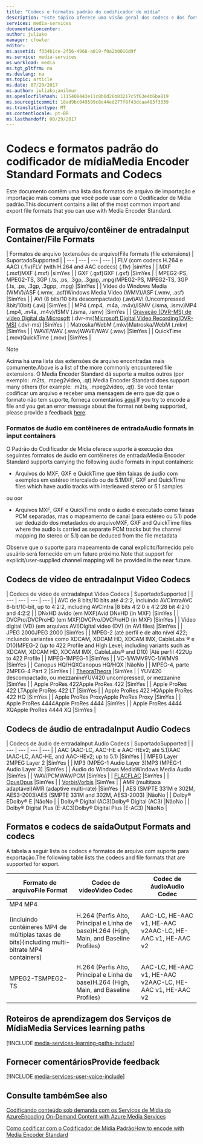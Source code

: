 ```yaml
---
title: "Codecs e formatos padrão do codificador de mídia"
description: "Este tópico oferece uma visão geral dos codecs e dos formatos do Codificador de Mídia Padrão."
services: media-services
documentationcenter: 
author: juliako
manager: cfowler
editor: 
ms.assetid: f334b1ce-2f56-4968-a019-f0a2b0016d9f
ms.service: media-services
ms.workload: media
ms.tgt_pltfrm: na
ms.devlang: na
ms.topic: article
ms.date: 07/20/2017
ms.author: juliako;anilmur
ms.openlocfilehash: 1115408443e11c8b0d26b83217c5f63e4b6ba819
ms.sourcegitcommit: 18ad9bc049589c8e44ed277f8f43dcaa483f3339
ms.translationtype: MT
ms.contentlocale: pt-BR
ms.lasthandoff: 08/29/2017
---
```

# <a name="media-encoder-standard-formats-and-codecs"></a><span data-ttu-id="cd651-103">Codecs e formatos padrão do codificador de mídia</span><span class="sxs-lookup"><span data-stu-id="cd651-103">Media Encoder Standard Formats and Codecs</span></span>
<span data-ttu-id="cd651-104">Este documento contém uma lista dos formatos de arquivo de importação e importação mais comuns que você pode usar com o Codificador de Mídia padrão.</span><span class="sxs-lookup"><span data-stu-id="cd651-104">This document contains a list of the most common import and export file formats that you can use with Media Encoder Standard.</span></span>

## <a name="input-containerfile-formats"></a><span data-ttu-id="cd651-105">Formatos de arquivo/contêiner de entrada</span><span class="sxs-lookup"><span data-stu-id="cd651-105">Input Container/File Formats</span></span>
| <span data-ttu-id="cd651-106">Formatos de arquivo (extensões de arquivo)</span><span class="sxs-lookup"><span data-stu-id="cd651-106">File formats (file extensions)</span></span> | <span data-ttu-id="cd651-107">Suportado</span><span class="sxs-lookup"><span data-stu-id="cd651-107">Supported</span></span> |
| --- | --- | --- | --- |
| <span data-ttu-id="cd651-108">FLV (com codecs H.264 e AAC) (.flv)</span><span class="sxs-lookup"><span data-stu-id="cd651-108">FLV (with H.264 and AAC codecs) (.flv)</span></span> |<span data-ttu-id="cd651-109">sim</span><span class="sxs-lookup"><span data-stu-id="cd651-109">Yes</span></span> |
| <span data-ttu-id="cd651-110">MXF    (.mxf)</span><span class="sxs-lookup"><span data-stu-id="cd651-110">MXF    (.mxf)</span></span> |<span data-ttu-id="cd651-111">sim</span><span class="sxs-lookup"><span data-stu-id="cd651-111">Yes</span></span> |
| <span data-ttu-id="cd651-112">GXF    (.gxf)</span><span class="sxs-lookup"><span data-stu-id="cd651-112">GXF    (.gxf)</span></span> |<span data-ttu-id="cd651-113">Sim</span><span class="sxs-lookup"><span data-stu-id="cd651-113">Yes</span></span> |
| <span data-ttu-id="cd651-114">MPEG2-PS, MPEG2-TS, 3GP (.ts, .ps, .3gp, .3gpp, .mpg)</span><span class="sxs-lookup"><span data-stu-id="cd651-114">MPEG2-PS, MPEG2-TS, 3GP (.ts, .ps, .3gp, .3gpp, .mpg)</span></span> |<span data-ttu-id="cd651-115">Sim</span><span class="sxs-lookup"><span data-stu-id="cd651-115">Yes</span></span> |
| <span data-ttu-id="cd651-116">Vídeo do Windows Media (WMV)/ASF (.wmv, .asf)</span><span class="sxs-lookup"><span data-stu-id="cd651-116">Windows Media Video (WMV)/ASF (.wmv, .asf)</span></span> |<span data-ttu-id="cd651-117">Sim</span><span class="sxs-lookup"><span data-stu-id="cd651-117">Yes</span></span> |
| <span data-ttu-id="cd651-118">AVI (8 bits/10 bits descompactado) (.avi)</span><span class="sxs-lookup"><span data-stu-id="cd651-118">AVI (Uncompressed 8bit/10bit) (.avi)</span></span> |<span data-ttu-id="cd651-119">Sim</span><span class="sxs-lookup"><span data-stu-id="cd651-119">Yes</span></span> |
| <span data-ttu-id="cd651-120">MP4 (.mp4, .m4a, .m4v)/ISMV (.isma, .ismv)</span><span class="sxs-lookup"><span data-stu-id="cd651-120">MP4 (.mp4, .m4a, .m4v)/ISMV (.isma, .ismv)</span></span> |<span data-ttu-id="cd651-121">Sim</span><span class="sxs-lookup"><span data-stu-id="cd651-121">Yes</span></span> |
| <span data-ttu-id="cd651-122">[Gravação (DVR-MS) de vídeo Digital da Microsoft](https://msdn.microsoft.com/library/windows/desktop/dd692984) (.dvr-ms)</span><span class="sxs-lookup"><span data-stu-id="cd651-122">[Microsoft Digital Video Recording(DVR-MS)](https://msdn.microsoft.com/library/windows/desktop/dd692984) (.dvr-ms)</span></span> |<span data-ttu-id="cd651-123">Sim</span><span class="sxs-lookup"><span data-stu-id="cd651-123">Yes</span></span> |
| <span data-ttu-id="cd651-124">Matroska/WebM (.mkv)</span><span class="sxs-lookup"><span data-stu-id="cd651-124">Matroska/WebM (.mkv)</span></span> |<span data-ttu-id="cd651-125">Sim</span><span class="sxs-lookup"><span data-stu-id="cd651-125">Yes</span></span> |
| <span data-ttu-id="cd651-126">WAVE/WAV (.wav)</span><span class="sxs-lookup"><span data-stu-id="cd651-126">WAVE/WAV (.wav)</span></span> |<span data-ttu-id="cd651-127">Sim</span><span class="sxs-lookup"><span data-stu-id="cd651-127">Yes</span></span> |
| <span data-ttu-id="cd651-128">QuickTime (.mov)</span><span class="sxs-lookup"><span data-stu-id="cd651-128">QuickTime (.mov)</span></span> |<span data-ttu-id="cd651-129">Sim</span><span class="sxs-lookup"><span data-stu-id="cd651-129">Yes</span></span> |

> [!NOTE]
> <span data-ttu-id="cd651-130">Acima há uma lista das extensões de arquivo encontradas mais comumente.</span><span class="sxs-lookup"><span data-stu-id="cd651-130">Above is a list of the more commonly encountered file extensions.</span></span> <span data-ttu-id="cd651-131">O Media Encoder Standard dá suporte a muitos outros (por exemplo: .m2ts, .mpeg2video, .qt).</span><span class="sxs-lookup"><span data-stu-id="cd651-131">Media Encoder Standard does support many others (for example: .m2ts, .mpeg2video, .qt).</span></span> <span data-ttu-id="cd651-132">Se você tentar codificar um arquivo e receber uma mensagem de erro que diz que o formato não tem suporte, forneça comentários [aqui](https://feedback.azure.com/forums/169396-media-services/category/144411-encoding-and-processing/).</span><span class="sxs-lookup"><span data-stu-id="cd651-132">If you try to encode a file and you get an error message about the format not being supported, please provide a feedback [here](https://feedback.azure.com/forums/169396-media-services/category/144411-encoding-and-processing/).</span></span>
> 
> 

### <a name="audio-formats-in-input-containers"></a><span data-ttu-id="cd651-133">Formatos de áudio em contêineres de entrada</span><span class="sxs-lookup"><span data-stu-id="cd651-133">Audio formats in input containers</span></span>
<span data-ttu-id="cd651-134">O Padrão do Codificador de Mídia oferece suporte à execução dos seguintes formatos de áudio em contêineres de entrada:</span><span class="sxs-lookup"><span data-stu-id="cd651-134">Media Encoder Standard supports carrying the following audio formats in input containers:</span></span>

* <span data-ttu-id="cd651-135">Arquivos do MXF, GXF e QuickTime que têm faixas de áudio com exemplos em estéreo intercalado ou de 5.1</span><span class="sxs-lookup"><span data-stu-id="cd651-135">MXF, GXF and QuickTime files which have audio tracks with interleaved stereo or 5.1 samples</span></span>

<span data-ttu-id="cd651-136">ou o</span><span class="sxs-lookup"><span data-stu-id="cd651-136">or</span></span>

* <span data-ttu-id="cd651-137">Arquivos MXF, GXF e QuickTime onde o áudio é executado como faixas PCM separadas, mas o mapeamento de canal (para estéreo ou 5.1) pode ser deduzido dos metadados do arquivo</span><span class="sxs-lookup"><span data-stu-id="cd651-137">MXF, GXF and QuickTime files where the audio is carried as separate PCM tracks but the channel mapping (to stereo or 5.1) can be deduced from the file metadata</span></span>

<span data-ttu-id="cd651-138">Observe que o suporte para mapeamento de canal explícito/fornecido pelo usuário será fornecido em um futuro próximo.</span><span class="sxs-lookup"><span data-stu-id="cd651-138">Note that support for explicit/user-supplied channel mapping will be provided in the near future.</span></span>

## <a name="input-video-codecs"></a><span data-ttu-id="cd651-139">Codecs de vídeo de entrada</span><span class="sxs-lookup"><span data-stu-id="cd651-139">Input Video Codecs</span></span>
| <span data-ttu-id="cd651-140">Codecs de vídeo de entrada</span><span class="sxs-lookup"><span data-stu-id="cd651-140">Input Video Codecs</span></span> | <span data-ttu-id="cd651-141">Suportado</span><span class="sxs-lookup"><span data-stu-id="cd651-141">Supported</span></span> |
| --- | --- | --- | --- |
| <span data-ttu-id="cd651-142">AVC de 8 bits/10 bits até 4:2:2, incluindo AVCIntra</span><span class="sxs-lookup"><span data-stu-id="cd651-142">AVC 8-bit/10-bit, up to 4:2:2, including AVCIntra</span></span> |<span data-ttu-id="cd651-143">8 bits 4:2:0 e 4:2:2</span><span class="sxs-lookup"><span data-stu-id="cd651-143">8 bit 4:2:0 and 4:2:2</span></span> |
| <span data-ttu-id="cd651-144">DNxHD ávido (em MXF)</span><span class="sxs-lookup"><span data-stu-id="cd651-144">Avid DNxHD (in MXF)</span></span> |<span data-ttu-id="cd651-145">Sim</span><span class="sxs-lookup"><span data-stu-id="cd651-145">Yes</span></span> |
| <span data-ttu-id="cd651-146">DVCPro/DVCProHD (em MXF)</span><span class="sxs-lookup"><span data-stu-id="cd651-146">DVCPro/DVCProHD (in MXF)</span></span> |<span data-ttu-id="cd651-147">Sim</span><span class="sxs-lookup"><span data-stu-id="cd651-147">Yes</span></span> |
| <span data-ttu-id="cd651-148">Vídeo digital (VD) (em arquivos AVI)</span><span class="sxs-lookup"><span data-stu-id="cd651-148">Digital video (DV) (in AVI files)</span></span> |<span data-ttu-id="cd651-149">Sim</span><span class="sxs-lookup"><span data-stu-id="cd651-149">Yes</span></span> |
| <span data-ttu-id="cd651-150">JPEG 2000</span><span class="sxs-lookup"><span data-stu-id="cd651-150">JPEG 2000</span></span> |<span data-ttu-id="cd651-151">Sim</span><span class="sxs-lookup"><span data-stu-id="cd651-151">Yes</span></span> |
| <span data-ttu-id="cd651-152">MPEG-2 (até perfil e de alto nível 422; incluindo variantes como XDCAM, XDCAM HD, XDCAM IMX, CableLabs ® e D10)</span><span class="sxs-lookup"><span data-stu-id="cd651-152">MPEG-2 (up to 422 Profile and High Level; including variants such as XDCAM, XDCAM HD, XDCAM IMX, CableLabs® and D10)</span></span> |<span data-ttu-id="cd651-153">Até perfil 422</span><span class="sxs-lookup"><span data-stu-id="cd651-153">Up to 422 Profile</span></span> |
| <span data-ttu-id="cd651-154">MPEG-1</span><span class="sxs-lookup"><span data-stu-id="cd651-154">MPEG-1</span></span> |<span data-ttu-id="cd651-155">Sim</span><span class="sxs-lookup"><span data-stu-id="cd651-155">Yes</span></span> |
| <span data-ttu-id="cd651-156">VC-1/WMV9</span><span class="sxs-lookup"><span data-stu-id="cd651-156">VC-1/WMV9</span></span> |<span data-ttu-id="cd651-157">Sim</span><span class="sxs-lookup"><span data-stu-id="cd651-157">Yes</span></span> |
| <span data-ttu-id="cd651-158">Canopus HQ/HQX</span><span class="sxs-lookup"><span data-stu-id="cd651-158">Canopus HQ/HQX</span></span> |<span data-ttu-id="cd651-159">Não</span><span class="sxs-lookup"><span data-stu-id="cd651-159">No</span></span> |
| <span data-ttu-id="cd651-160">MPEG-4, parte 2</span><span class="sxs-lookup"><span data-stu-id="cd651-160">MPEG-4 Part 2</span></span> |<span data-ttu-id="cd651-161">Sim</span><span class="sxs-lookup"><span data-stu-id="cd651-161">Yes</span></span> |
| [<span data-ttu-id="cd651-162">Theora</span><span class="sxs-lookup"><span data-stu-id="cd651-162">Theora</span></span>](https://en.wikipedia.org/wiki/Theora) |<span data-ttu-id="cd651-163">Sim</span><span class="sxs-lookup"><span data-stu-id="cd651-163">Yes</span></span> |
| <span data-ttu-id="cd651-164">YUV420 descompactado, ou mezzanine</span><span class="sxs-lookup"><span data-stu-id="cd651-164">YUV420 uncompressed, or mezzanine</span></span> |<span data-ttu-id="cd651-165">Sim</span><span class="sxs-lookup"><span data-stu-id="cd651-165">Yes</span></span> |
| <span data-ttu-id="cd651-166">Apple ProRes 422</span><span class="sxs-lookup"><span data-stu-id="cd651-166">Apple ProRes 422</span></span> |<span data-ttu-id="cd651-167">Sim</span><span class="sxs-lookup"><span data-stu-id="cd651-167">Yes</span></span> |
| <span data-ttu-id="cd651-168">Apple ProRes 422 LT</span><span class="sxs-lookup"><span data-stu-id="cd651-168">Apple ProRes 422 LT</span></span> |<span data-ttu-id="cd651-169">Sim</span><span class="sxs-lookup"><span data-stu-id="cd651-169">Yes</span></span> |
| <span data-ttu-id="cd651-170">Apple ProRes 422 HQ</span><span class="sxs-lookup"><span data-stu-id="cd651-170">Apple ProRes 422 HQ</span></span> |<span data-ttu-id="cd651-171">Sim</span><span class="sxs-lookup"><span data-stu-id="cd651-171">Yes</span></span> |
| <span data-ttu-id="cd651-172">Apple ProRes Proxy</span><span class="sxs-lookup"><span data-stu-id="cd651-172">Apple ProRes Proxy</span></span> |<span data-ttu-id="cd651-173">Sim</span><span class="sxs-lookup"><span data-stu-id="cd651-173">Yes</span></span> |
| <span data-ttu-id="cd651-174">Apple ProRes 4444</span><span class="sxs-lookup"><span data-stu-id="cd651-174">Apple ProRes 4444</span></span> |<span data-ttu-id="cd651-175">Sim</span><span class="sxs-lookup"><span data-stu-id="cd651-175">Yes</span></span> |
| <span data-ttu-id="cd651-176">Apple ProRes 4444 XQ</span><span class="sxs-lookup"><span data-stu-id="cd651-176">Apple ProRes 4444 XQ</span></span> |<span data-ttu-id="cd651-177">Sim</span><span class="sxs-lookup"><span data-stu-id="cd651-177">Yes</span></span> |

## <a name="input-audio-codecs"></a><span data-ttu-id="cd651-178">Codecs de áudio de entrada</span><span class="sxs-lookup"><span data-stu-id="cd651-178">Input Audio Codecs</span></span>
| <span data-ttu-id="cd651-179">Codecs de áudio de entrada</span><span class="sxs-lookup"><span data-stu-id="cd651-179">Input Audio Codecs</span></span> | <span data-ttu-id="cd651-180">Suportado</span><span class="sxs-lookup"><span data-stu-id="cd651-180">Supported</span></span> |
| --- | --- | --- | --- |
| <span data-ttu-id="cd651-181">AAC (AAC-LC, AAC-HE e AAC-HEv2; até 5.1)</span><span class="sxs-lookup"><span data-stu-id="cd651-181">AAC (AAC-LC, AAC-HE, and AAC-HEv2; up to 5.1)</span></span> |<span data-ttu-id="cd651-182">Sim</span><span class="sxs-lookup"><span data-stu-id="cd651-182">Yes</span></span> |
| <span data-ttu-id="cd651-183">MPEG Layer 2</span><span class="sxs-lookup"><span data-stu-id="cd651-183">MPEG Layer 2</span></span> |<span data-ttu-id="cd651-184">Sim</span><span class="sxs-lookup"><span data-stu-id="cd651-184">Yes</span></span> |
| <span data-ttu-id="cd651-185">MP3 (MPEG-1 Audio Layer 3)</span><span class="sxs-lookup"><span data-stu-id="cd651-185">MP3 (MPEG-1 Audio Layer 3)</span></span> |<span data-ttu-id="cd651-186">Sim</span><span class="sxs-lookup"><span data-stu-id="cd651-186">Yes</span></span> |
| <span data-ttu-id="cd651-187">Áudio do Windows Media</span><span class="sxs-lookup"><span data-stu-id="cd651-187">Windows Media Audio</span></span> |<span data-ttu-id="cd651-188">Sim</span><span class="sxs-lookup"><span data-stu-id="cd651-188">Yes</span></span> |
| <span data-ttu-id="cd651-189">WAV/PCM</span><span class="sxs-lookup"><span data-stu-id="cd651-189">WAV/PCM</span></span> |<span data-ttu-id="cd651-190">Sim</span><span class="sxs-lookup"><span data-stu-id="cd651-190">Yes</span></span> |
| <span data-ttu-id="cd651-191">[FLAC](https://en.wikipedia.org/wiki/FLAC)</a></span><span class="sxs-lookup"><span data-stu-id="cd651-191">[FLAC](https://en.wikipedia.org/wiki/FLAC)</a></span></span> |<span data-ttu-id="cd651-192">Sim</span><span class="sxs-lookup"><span data-stu-id="cd651-192">Yes</span></span> |
| [<span data-ttu-id="cd651-193">Opus</span><span class="sxs-lookup"><span data-stu-id="cd651-193">Opus</span></span>](http://go.microsoft.com/fwlink/?LinkId=822667) |<span data-ttu-id="cd651-194">Sim</span><span class="sxs-lookup"><span data-stu-id="cd651-194">Yes</span></span> |
| <span data-ttu-id="cd651-195">[Vorbis](https://en.wikipedia.org/wiki/Vorbis)</a></span><span class="sxs-lookup"><span data-stu-id="cd651-195">[Vorbis](https://en.wikipedia.org/wiki/Vorbis)</a></span></span> |<span data-ttu-id="cd651-196">Sim</span><span class="sxs-lookup"><span data-stu-id="cd651-196">Yes</span></span> |
| <span data-ttu-id="cd651-197">AMR (multitaxa adaptável)</span><span class="sxs-lookup"><span data-stu-id="cd651-197">AMR (adaptive multi-rate)</span></span> |<span data-ttu-id="cd651-198">Sim</span><span class="sxs-lookup"><span data-stu-id="cd651-198">Yes</span></span> |
| <span data-ttu-id="cd651-199">AES (SMPTE 331M e 302M, AES3-2003)</span><span class="sxs-lookup"><span data-stu-id="cd651-199">AES (SMPTE 331M and 302M, AES3-2003)</span></span> |<span data-ttu-id="cd651-200">Não</span><span class="sxs-lookup"><span data-stu-id="cd651-200">No</span></span> |
| <span data-ttu-id="cd651-201">Dolby® E</span><span class="sxs-lookup"><span data-stu-id="cd651-201">Dolby® E</span></span> |<span data-ttu-id="cd651-202">Não</span><span class="sxs-lookup"><span data-stu-id="cd651-202">No</span></span> |
| <span data-ttu-id="cd651-203">Dolby® Digital (AC3)</span><span class="sxs-lookup"><span data-stu-id="cd651-203">Dolby® Digital (AC3)</span></span> |<span data-ttu-id="cd651-204">Não</span><span class="sxs-lookup"><span data-stu-id="cd651-204">No</span></span> |
| <span data-ttu-id="cd651-205">Dolby® Digital Plus (E-AC3)</span><span class="sxs-lookup"><span data-stu-id="cd651-205">Dolby® Digital Plus (E-AC3)</span></span> |<span data-ttu-id="cd651-206">Não</span><span class="sxs-lookup"><span data-stu-id="cd651-206">No</span></span> |

## <a name="output-formats-and-codecs"></a><span data-ttu-id="cd651-207">Formatos e codecs de saída</span><span class="sxs-lookup"><span data-stu-id="cd651-207">Output Formats and codecs</span></span>
<span data-ttu-id="cd651-208">A tabela a seguir lista os codecs e formatos de arquivo com suporte para exportação.</span><span class="sxs-lookup"><span data-stu-id="cd651-208">The following table lists the codecs and file formats that are supported for export.</span></span>

| <span data-ttu-id="cd651-209">Formato de arquivo</span><span class="sxs-lookup"><span data-stu-id="cd651-209">File Format</span></span> | <span data-ttu-id="cd651-210">Codec de vídeo</span><span class="sxs-lookup"><span data-stu-id="cd651-210">Video Codec</span></span> | <span data-ttu-id="cd651-211">Codec de áudio</span><span class="sxs-lookup"><span data-stu-id="cd651-211">Audio Codec</span></span> |
| --- | --- | --- |
| <span data-ttu-id="cd651-212">MP4 </span><span class="sxs-lookup"><span data-stu-id="cd651-212">MP4</span></span> <br/><br/><span data-ttu-id="cd651-213">(incluindo contêineres MP4 de múltiplas taxas de bits)</span><span class="sxs-lookup"><span data-stu-id="cd651-213">(including multi-bitrate MP4 containers)</span></span> |<span data-ttu-id="cd651-214">H.264 (Perfis Alto, Principal e Linha de base)</span><span class="sxs-lookup"><span data-stu-id="cd651-214">H.264 (High, Main, and Baseline Profiles)</span></span> |<span data-ttu-id="cd651-215">AAC-LC, HE-AAC v1, HE-AAC v2</span><span class="sxs-lookup"><span data-stu-id="cd651-215">AAC-LC, HE-AAC v1, HE-AAC v2</span></span> |
| <span data-ttu-id="cd651-216">MPEG2-TS</span><span class="sxs-lookup"><span data-stu-id="cd651-216">MPEG2-TS</span></span> |<span data-ttu-id="cd651-217">H.264 (Perfis Alto, Principal e Linha de base)</span><span class="sxs-lookup"><span data-stu-id="cd651-217">H.264 (High, Main, and Baseline Profiles)</span></span> |<span data-ttu-id="cd651-218">AAC-LC, HE-AAC v1, HE-AAC v2</span><span class="sxs-lookup"><span data-stu-id="cd651-218">AAC-LC, HE-AAC v1, HE-AAC v2</span></span> |

## <a name="media-services-learning-paths"></a><span data-ttu-id="cd651-219">Roteiros de aprendizagem dos Serviços de Mídia</span><span class="sxs-lookup"><span data-stu-id="cd651-219">Media Services learning paths</span></span>
[!INCLUDE [media-services-learning-paths-include](../../includes/media-services-learning-paths-include.md)]

## <a name="provide-feedback"></a><span data-ttu-id="cd651-220">Fornecer comentários</span><span class="sxs-lookup"><span data-stu-id="cd651-220">Provide feedback</span></span>
[!INCLUDE [media-services-user-voice-include](../../includes/media-services-user-voice-include.md)]

## <a name="see-also"></a><span data-ttu-id="cd651-221">Consulte também</span><span class="sxs-lookup"><span data-stu-id="cd651-221">See also</span></span>
[<span data-ttu-id="cd651-222">Codificando conteúdo sob demanda com os Serviços de Mídia do Azure</span><span class="sxs-lookup"><span data-stu-id="cd651-222">Encoding On-Demand Content with Azure Media Services</span></span>](media-services-encode-asset.md)

[<span data-ttu-id="cd651-223">Como codificar com o Codificador de Mídia Padrão</span><span class="sxs-lookup"><span data-stu-id="cd651-223">How to encode with Media Encoder Standard</span></span>](media-services-dotnet-encode-with-media-encoder-standard.md)

